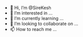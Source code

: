 - 👋 Hi, I’m @SireKesh
- 👀 I’m interested in ...
- 🌱 I’m currently learning ...
- 💞️ I’m looking to collaborate on ...
- 📫 How to reach me ...

<!---
SireKesh/SireKesh is a ✨ special ✨ repository because its `README.md` (this file) appears on your GitHub profile.
You can click the Preview link to take a look at your changes.
--->
